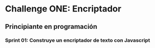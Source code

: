 <h1>Challenge ONE: Encriptador</h1>
<h2> Principiante en programación </h2>
<h3> Sprint 01: Construye un encriptador de texto con Javascript </h3>

